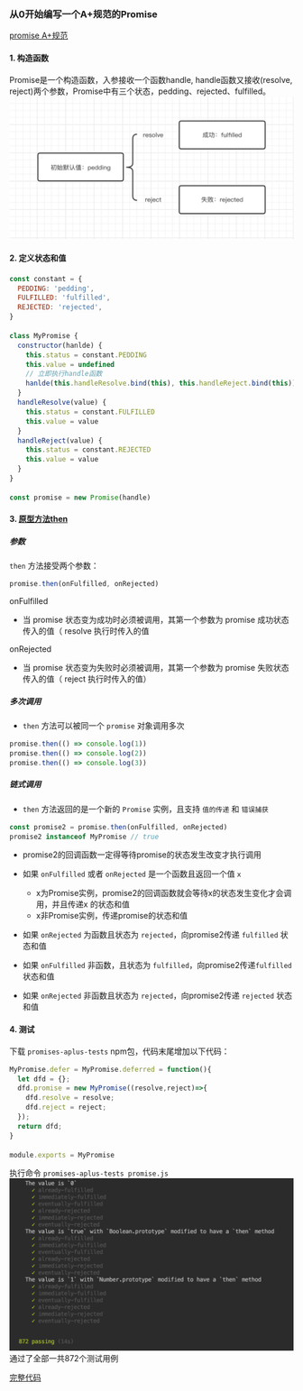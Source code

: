 ### 从0开始编写一个A+规范的Promise

[promise A+规范](https://juejin.im/post/6844903767654023182)

#### 1. 构造函数

Promise是一个构造函数，入参接收一个函数handle, handle函数又接收(resolve, reject)两个参数，Promise中有三个状态，pedding、rejected、fulfilled。
![图片](./0.png)
  
#### 2. 定义状态和值
```javascript
const constant = {
  PEDDING: 'pedding',
  FULFILLED: 'fulfilled',
  REJECTED: 'rejected',
}

class MyPromise {
  constructor(hanlde) {
    this.status = constant.PEDDING
    this.value = undefined
    // 立即执行handle函数
    hanlde(this.handleResolve.bind(this), this.handleReject.bind(this))
  }
  handleResolve(value) {
    this.status = constant.FULFILLED
    this.value = value
  }
  handleReject(value) {
    this.status = constant.REJECTED
    this.value = value
  }
}

const promise = new Promise(handle)
``` 

#### 3. [原型方法then](./3.js)

##### 参数
`then` 方法接受两个参数：
```javascript
promise.then(onFulfilled, onRejected)
```
onFulfilled
- 当 promise 状态变为成功时必须被调用，其第一个参数为 promise 成功状态传入的值（ resolve 执行时传入的值

onRejected
- 当 promise 状态变为失败时必须被调用，其第一个参数为 promise 失败状态传入的值（ reject 执行时传入的值）

##### 多次调用
- `then` 方法可以被同一个 `promise` 对象调用多次
```javascript
promise.then(() => console.log(1))
promise.then(() => console.log(2))
promise.then(() => console.log(3))
```

##### 链式调用
- `then` 方法返回的是一个新的 `Promise` 实例，且支持 `值的传递` 和 `错误捕获`
```javascript
const promise2 = promise.then(onFulfilled, onRejected)
promise2 instanceof MyPromise // true
```
- promise2的回调函数一定得等待promise的状态发生改变才执行调用
- 如果 `onFulfilled` 或者 `onRejected` 是一个函数且返回一个值 `x`
  - x为Promise实例，promise2的回调函数就会等待x的状态发生变化才会调用，并且传递x
  的状态和值
  - x非Promise实例，传递promise的状态和值

- 如果 `onRejected` 为函数且状态为 `rejected`，向promise2传递 `fulfilled` 状态和值
- 如果 `onFulfilled` 非函数，且状态为 `fulfilled`，向promise2传递`fulfilled` 状态和值
- 如果 `onRejected` 非函数且状态为 `rejected`，向promise2传递 `rejected` 状态和值

#### 4. 测试

下载 `promises-aplus-tests` npm包，代码末尾增加以下代码：
```javascript
MyPromise.defer = MyPromise.deferred = function(){
  let dfd = {};
  dfd.promise = new MyPromise((resolve,reject)=>{
    dfd.resolve = resolve;
    dfd.reject = reject;
  });
  return dfd;
}

module.exports = MyPromise
```
执行命令 `promises-aplus-tests promise.js`
![图片](./4.png)
通过了全部一共872个测试用例

[完整代码](./promise.js)
